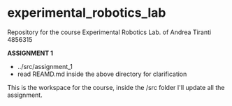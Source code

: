 # experimental_robotics_lab
Repository for the course Experimental Robotics Lab. of Andrea Tiranti 4856315

__ASSIGNMENT 1__
- ../src/assignment_1
- read REAMD.md inside the above directory for clarification

This is the workspace for the course, inside the /src folder I'll update all the assignment. 
